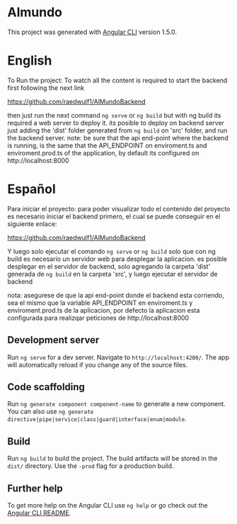 # Almundo 

This project was generated with [Angular CLI](https://github.com/angular/angular-cli) version 1.5.0.

# English
To Run the project:
To watch all the content is required to start the backend first following the next link

https://github.com/raedwulf1/AlMundoBackend

then just run the next command `ng serve` or `ng build` but with ng build its required a web server to deploy it.
its posible to deploy on backend server just adding the 'dist' folder generated from `ng build` on 'src' folder, and run the backend server.
note: be sure that the api end-point where the backend is running, is the same that the API_ENDPOINT on enviroment.ts and enviroment.prod.ts of the application, by default its configured on http://localhost:8000

# Español
Para iniciar el proyecto:
para poder visualizar todo el contenido del proyecto es necesario iniciar el backend primero, el cual se puede conseguir en el siguiente enlace:

https://github.com/raedwulf1/AlMundoBackend

Y luego solo ejecutar el comando `ng serve` or `ng build` solo que con ng build es necesario un servidor web para desplegar la aplicacion.
es posible desplegar en el servidor de backend, solo agregando la carpeta 'dist' generada de `ng build` en la carpeta 'src', y luego ejecutar el servidor de backend

nota: asegurese de que la api end-point donde el backend esta corriendo, sea el mismo que la variable API_ENDPOINT en enviroment.ts y enviroment.prod.ts de la aplicacion, por defecto la aplicacion esta configurada para realizqar peticiones de http://localhost:8000  

## Development server

Run `ng serve` for a dev server. Navigate to `http://localhost:4200/`. The app will automatically reload if you change any of the source files.

## Code scaffolding

Run `ng generate component component-name` to generate a new component. You can also use `ng generate directive|pipe|service|class|guard|interface|enum|module`.

## Build

Run `ng build` to build the project. The build artifacts will be stored in the `dist/` directory. Use the `-prod` flag for a production build.

## Further help

To get more help on the Angular CLI use `ng help` or go check out the [Angular CLI README](https://github.com/angular/angular-cli/blob/master/README.md).
